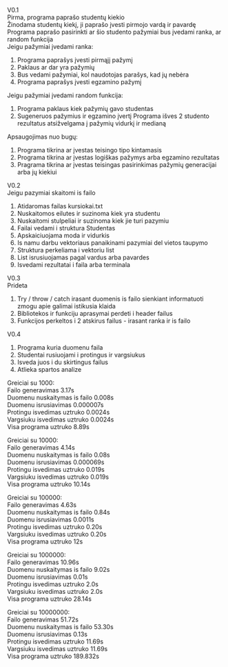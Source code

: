 V0.1  
Pirma, programa paprašo studentų kiekio  
Žinodama studentų kiekį, ji paprašo įvesti pirmojo vardą ir pavardę  
Programa paprašo pasirinkti ar šio studento pažymiai bus įvedami ranka, ar random funkcija  
Jeigu pažymiai įvedami ranka:
  1. Programa paprašys įvesti pirmąjį pažymį
  2. Paklaus ar dar yra pažymių
  3. Bus vedami pažymiai, kol naudotojas parašys, kad jų nebėra
  4. Programa paprašys įvesti egzamino pažymį

Jeigu pažymiai įvedami random funkcija:
  1. Programa paklaus kiek pažymių gavo studentas
  2. Sugeneruos pažymius ir egzamino įvertį
Programa išves 2 studento rezultatus atsižvelgama į pažymių vidurkį ir medianą

Apsaugojimas nuo bugų:
  1. Programa tikrina ar įvestas teisingo tipo kintamasis
  2. Programa tikrina ar įvestas logiškas pažymys arba egzamino rezultatas
  3. Pragrama tikrina ar įvestas teisingas pasirinkimas pažymių generacijai arba jų kiekiui
 
 V0.2  
 Jeigu pazymiai skaitomi is failo  
   1. Atidaromas failas kursiokai.txt
   2. Nuskaitomos eilutes ir suzinoma kiek yra studentu
   3. Nuskaitomi stulpeliai ir suzinoma kiek jie turi pazymiu
   4. Failai vedami i struktura Studentas
   5. Apskaiciuojama moda ir vidurkis
   6. Is namu darbu vektoriaus panaikinami pazymiai del vietos taupymo
   7. Struktura perkeliama i vektoriu list
   8. List isrusiuojamas pagal vardus arba pavardes
   9. Isvedami rezultatai i faila arba terminala
 
 V0.3  
 Prideta  
   1. Try / throw / catch irasant duomenis is failo sienkiant informatuoti zmogu apie galimai istikusia klaida
   2. Bibliotekos ir funkciju aprasymai perdeti i header failus
   3. Funkcijos perkeltos i 2 atskirus failus - irasant ranka ir is failo 

V0.4  
  1. Programa kuria duomenu faila
  2. Studentai rusiuojami i protingus ir vargsiukus
  3. Isveda juos i du skirtingus failus
  4. Atlieka spartos analize

Greiciai su 1000:  
  Failo generavimas 3.17s  
  Duomenu nuskaitymas is failo 0.008s  
  Duomenu isrusiavimas 0.000007s  
  Protingu isvedimas uztruko 0.0024s  
  Vargsiuku isvedimas uztruko 0.0024s  
  Visa programa uztruko 8.89s  

Greiciai su 10000:  
  Failo generavimas 4.14s  
  Duomenu nuskaitymas is failo 0.08s  
  Duomenu isrusiavimas 0.000069s  
  Protingu isvedimas uztruko 0.019s  
  Vargsiuku isvedimas uztruko 0.019s  
  Visa programa uztruko 10.14s  

Greiciai su 100000:  
  Failo generavimas 4.63s  
  Duomenu nuskaitymas is failo 0.84s  
  Duomenu isrusiavimas 0.0011s  
  Protingu isvedimas uztruko 0.20s  
  Vargsiuku isvedimas uztruko 0.20s  
  Visa programa uztruko 12s  

Greiciai su 1000000:  
  Failo generavimas 10.96s  
  Duomenu nuskaitymas is failo 9.02s  
  Duomenu isrusiavimas 0.01s  
  Protingu isvedimas uztruko 2.0s  
  Vargsiuku isvedimas uztruko 2.0s  
  Visa programa uztruko 28.14s  

Greiciai su 10000000:  
  Failo generavimas 51.72s  
  Duomenu nuskaitymas is failo 53.30s  
  Duomenu isrusiavimas 0.13s  
  Protingu isvedimas uztruko 11.69s  
  Vargsiuku isvedimas uztruko 11.69s  
  Visa programa uztruko 189.832s  
